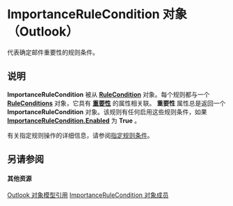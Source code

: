 
# ImportanceRuleCondition 对象 （Outlook）

代表确定邮件重要性的规则条件。


## 说明

 **ImportanceRuleCondition** 被从 **[RuleCondition](e03f91c2-2c08-b036-104a-d6246f28bc2d.md)** 对象。每个规则都与一个 **[RuleConditions](e8e9a05a-b36b-add2-b294-8cdc5a97e119.md)** 对象，它具有 **[重要性](619fc6e3-7a4e-dc00-9108-857d383f460e.md)** 的属性相关联。 **重要性** 属性总是返回一个 **ImportanceRuleCondition** 对象。该规则有任何启用这些规则条件，如果 **[ImportanceRuleCondition.Enabled](a082587d-d191-1446-6f8b-8604bf9372f5.md)** 为 **True** 。

有关指定规则操作的详细信息，请参阅[指定规则条件](http://msdn.microsoft.com/library/812c131a-fe23-1b8b-5e2d-9459d7102630%28Office.15%29.aspx)。


## 另请参阅


#### 其他资源


[Outlook 对象模型引用](http://msdn.microsoft.com/library/73221b13-d8d8-99b8-3394-b95dbbfd5ddc%28Office.15%29.aspx)
[ImportanceRuleCondition 对象成员](a8b1db7b-8f89-44a6-e159-cf7970626999.md)
